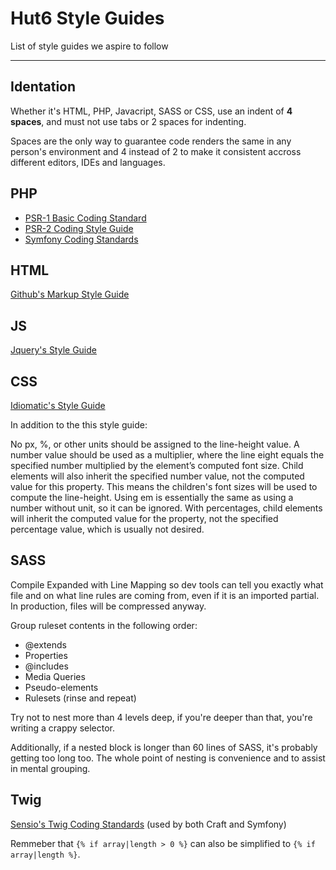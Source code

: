 # Hut6 Style Guides 

List of style guides we aspire to follow 

---

## Identation

Whether it's HTML, PHP, Javacript, SASS or CSS, use an indent of **4 spaces**, and must not use tabs or 2 spaces for indenting. 

Spaces are the only way to guarantee code renders the same in any person's environment and 4 instead of 2 to make it consistent accross different editors, IDEs and languages.

## PHP 

- [PSR-1 Basic Coding Standard](http://www.php-fig.org/psr/psr-1/)
- [PSR-2 Coding Style Guide](http://www.php-fig.org/psr/psr-2/)
- [Symfony Coding Standards](https://github.com/symfony/symfony-docs/blob/master/contributing/code/standards.rst)

## HTML

[Github's Markup Style Guide](https://github.com/styleguide/templates)

## JS

[Jquery's Style Guide](http://contribute.jquery.org/style-guide/js/)

## CSS

[Idiomatic's Style Guide](https://github.com/necolas/idiomatic-css)

In addition to the this style guide:

No px, %, or other units should be assigned to the line-height value. A number value should be used as a multiplier, where the line eight equals the specified number multiplied by the element’s computed font size. Child elements will also inherit the specified number value, not the computed value for this property. This means the children's font sizes will be used to compute the line-height. 
Using em is essentially the same as using a number without unit, so it can be ignored. 
With percentages, child elements will inherit the computed value for the property, not the specified percentage value, which is usually not desired.  

## SASS 

Compile Expanded with Line Mapping so dev tools can tell you exactly what file and on what line rules are coming from, even if it is an imported partial. In production, files will be compressed anyway. 

Group ruleset contents in the following order:

- @extends
- Properties
- @includes
- Media Queries
- Pseudo-elements
- Rulesets (rinse and repeat)

Try not to nest more than 4 levels deep, if you're deeper than that, you're writing a crappy selector.

Additionally, if a nested block is longer than 60 lines of SASS, it's probably getting too long too. The whole point of nesting is convenience and to assist in mental grouping.

## Twig

[Sensio's Twig Coding Standards](http://twig.sensiolabs.org/doc/coding_standards.html) (used by both Craft and Symfony)

Remmeber that `{% if array|length > 0 %}` can also be simplified to `{% if array|length %}`. 
